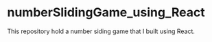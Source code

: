 # numberSlidingGame_using_React
This repository hold a number siding game that I built using React.
